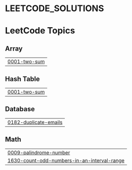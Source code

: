 # LEETCODE_SOLUTIONS
<!---LeetCode Topics Start-->
# LeetCode Topics
## Array
|  |
| ------- |
| [0001-two-sum](https://github.com/vvchandrahasreddy3/LEETCODE_SOLUTIONS/tree/master/0001-two-sum) |
## Hash Table
|  |
| ------- |
| [0001-two-sum](https://github.com/vvchandrahasreddy3/LEETCODE_SOLUTIONS/tree/master/0001-two-sum) |
## Database
|  |
| ------- |
| [0182-duplicate-emails](https://github.com/vvchandrahasreddy3/LEETCODE_SOLUTIONS/tree/master/0182-duplicate-emails) |
## Math
|  |
| ------- |
| [0009-palindrome-number](https://github.com/vvchandrahasreddy3/LEETCODE_SOLUTIONS/tree/master/0009-palindrome-number) |
| [1630-count-odd-numbers-in-an-interval-range](https://github.com/vvchandrahasreddy3/LEETCODE_SOLUTIONS/tree/master/1630-count-odd-numbers-in-an-interval-range) |
<!---LeetCode Topics End-->
